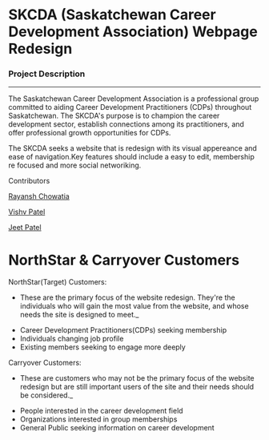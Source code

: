 # SKCDA (Saskatchewan Career Development Association) Webpage Redesign

### Project Description

---

The Saskatchewan Career Development Association is a professional group committed to aiding Career Development Practitioners (CDPs) throughout Saskatchewan. The SKCDA's purpose is to champion the career development sector, establish connections among its practitioners, and offer professional growth opportunities for CDPs.

The SKCDA seeks a website that is redesign with its visual appereance and ease of navigation.Key features should include a easy to edit, membership re focused and more social networiking.

Contributors

[Rayansh Chowatia](github.com/Rayansh-Chowatia)

[Vishv Patel](github.com/Vishvp345)

[Jeet Patel](github.com/Jeet0410)

# NorthStar & Carryover Customers

 NorthStar(Target) Customers:

* These are the primary focus of the website redesign. They're the individuals who will gain the most value from the website, and whose needs the site is designed to meet._

- Career Development Practitioners(CDPs) seeking membership
- Individuals changing job profile
- Existing members seeking to engage more deeply

Carryover Customers:

* These are customers who may not be the primary focus of the website redesign but are still important users of the site and their needs should be considered._

- People interested in the career development field
- Organizations interested in group memberships
- General Public seeking information on career development
